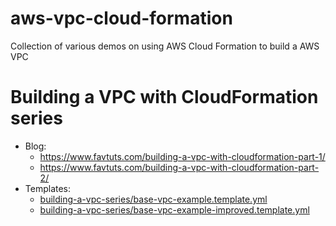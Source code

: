 # aws-vpc-cloud-formation
Collection of various demos on using AWS Cloud Formation to build a AWS VPC

# Building a VPC with CloudFormation series
* Blog: 
    * https://www.favtuts.com/building-a-vpc-with-cloudformation-part-1/
    * https://www.favtuts.com/building-a-vpc-with-cloudformation-part-2/
* Templates:
    * [building-a-vpc-series/base-vpc-example.template.yml](building-a-vpc-series/base-vpc-example.template.yml)
    * [building-a-vpc-series/base-vpc-example-improved.template.yml](building-a-vpc-series/base-vpc-example-improved.template.yml)